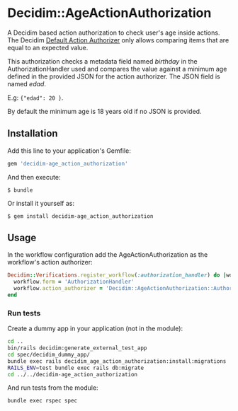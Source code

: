 # Decidim::AgeActionAuthorization

A Decidim based action authorization to check user's age inside actions. The Decidim
[Default Action Authorizer](https://github.com/decidim/decidim/blob/5e5377b4dbb7bfb73f916d7d0a7c41014ac1960f/decidim-verifications/lib/decidim/verifications/default_action_authorizer.rb) only allows comparing items that are equal to an expected value.

This authorization checks a metadata field named _birthday_ in the  AuthorizationHandler used and compares the value against a minimum age defined in the provided JSON for the action authorizer. The JSON field is named _edad_.

E.g: `{"edad": 20 }`.

By default the minimum age is 18 years old if no JSON is provided.

## Installation

Add this line to your application's Gemfile:

```ruby
gem 'decidim-age_action_authorization'
```

And then execute:

    $ bundle

Or install it yourself as:

    $ gem install decidim-age_action_authorization

## Usage

In the workflow configuration add the AgeActionAuthorization as the workflow's action authorizer:

```ruby
Decidim::Verifications.register_workflow(:authorization_handler) do |workflow|
  workflow.form = 'AuthorizationHandler'
  workflow.action_authorizer = 'Decidim::AgeActionAuthorization::Authorizer'
end
```

### Run tests

Create a dummy app in your application (not in the module):

```bash
cd ..
bin/rails decidim:generate_external_test_app
cd spec/decidim_dummy_app/
bundle exec rails decidim_age_action_authorization:install:migrations
RAILS_ENV=test bundle exec rails db:migrate
cd ../../decidim-age_action_authorization
```

And run tests from the module:

```bash
bundle exec rspec spec
```